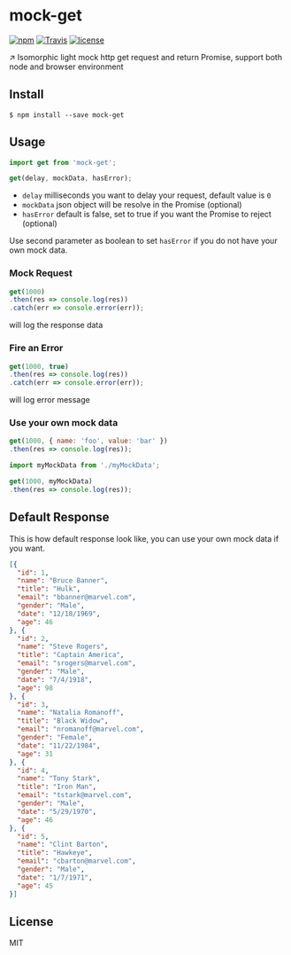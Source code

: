 # mock-get

[![npm](https://img.shields.io/npm/v/mock-get.svg?maxAge=2592000?style=flat-square)](https://www.npmjs.com/package/mock-get)
[![Travis](https://img.shields.io/travis/LeoAJ/mock-get.svg?maxAge=2592000?style=flat-square)](https://travis-ci.org/LeoAJ/mock-get)
[![license](https://img.shields.io/github/license/LeoAJ/mock-get.svg?maxAge=2592000?style=flat-square)](https://github.com/LeoAJ/mock-get/blob/master/LICENSE)

:arrow_upper_right: Isomorphic light mock http get request and return Promise, support both node and browser environment

## Install

```
$ npm install --save mock-get
```

## Usage

```js
import get from 'mock-get';

get(delay, mockData, hasError);
```

* `delay` milliseconds you want to delay your request, default value is `0`
* `mockData` json object will be resolve in the Promise (optional)
* `hasError` default is false, set to true if you want the Promise to reject (optional)

Use second parameter as boolean to set `hasError` if you do not have your own mock data.

### Mock Request

```js
get(1000)
.then(res => console.log(res))
.catch(err => console.error(err));
```

will log the response data

### Fire an Error

```js
get(1000, true)
.then(res => console.log(res))
.catch(err => console.error(err));
```

will log error message

### Use your own mock data

```js
get(1000, { name: 'foo', value: 'bar' })
.then(res => console.log(res));
```

```js
import myMockData from './myMockData';

get(1000, myMockData)
.then(res => console.log(res));
```

## Default Response

This is how default response look like, you can use your own mock data if you want.

```json
[{
  "id": 1,
  "name": "Bruce Banner",
  "title": "Hulk",
  "email": "bbanner@marvel.com",
  "gender": "Male",
  "date": "12/18/1969",
  "age": 46
}, {
  "id": 2,
  "name": "Steve Rogers",
  "title": "Captain America",
  "email": "srogers@marvel.com",
  "gender": "Male",
  "date": "7/4/1918",
  "age": 98
}, {
  "id": 3,
  "name": "Natalia Romanoff",
  "title": "Black Widow",
  "email": "nromanoff@marvel.com",
  "gender": "Female",
  "date": "11/22/1984",
  "age": 31
}, {
  "id": 4,
  "name": "Tony Stark",
  "title": "Iron Man",
  "email": "tstark@marvel.com",
  "gender": "Male",
  "date": "5/29/1970",
  "age": 46
}, {
  "id": 5,
  "name": "Clint Barton",
  "title": "Hawkeye",
  "email": "cbarton@marvel.com",
  "gender": "Male",
  "date": "1/7/1971",
  "age": 45
}]
```

## License

MIT
